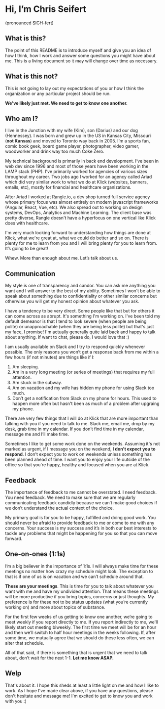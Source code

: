 # Hi, I’m Chris Seifert
(pronounced SIGH-fert)
	
## What is this?
The point of this README is to introduce myself and give you an idea of how I think, how I work and answer some questions you might have about me. This is a living document so it ~~may~~ will change over time as necessary.

## What is this not?
This is not going to lay out my expectations of you or how I think the organization or any particular project should be run.

**We've likely just met. We need to get to know one another.**

## Who am I?
I live in the Junction with my wife (Kim), son (Darius) and our dog (Hennessey). I was born and grew up in the US in Kansas City, Missouri (**not Kansas**)  and moved to Toronto way back in 2005. I’m a sports fan, comic book geek, board game player, photographer, video gamer, woodworker and drink way too much Coke Zero.

My technical background is primarily in back end development. I’ve been in web dev since 1996 and most of those years have been working in the LAMP stack (PHP). I've primarily worked for agencies of various sizes throughout my career. Two jobs ago I worked for an agency called Ariad which did very similar work to what we do at Klick (websites, banners, emails, etc), mostly for financial and healthcare organizations.

After Ariad I worked at Rangle.io, a dev shop turned full service agency whose primary focus was almost entirely on modern javascript frameworks (Angular, React, Vue, etc). We also spread out to working on design systems, DevOps, Analytics and Machine Learning. The client base was pretty diverse, Rangle doesn't have a hyperfocus on one vertical like Klick does with healthcare.

I'm very much looking forward to understanding how things are done at Klick, what we're great at, what we could do better and so on. There is plenty for me to learn from you and I will bring plenty for you to learn from. It’s going to be great!

Whew. More than enough about me. Let’s talk about us.

## Communication
My style is one of transparency and candor. You can ask me anything you want and I will answer to the best of my ability. Sometimes I won't be able to speak about something due to confidentiality or other similar concerns but otherwise you will get my honest opinion about whatever you ask. 

I have a tendency to be very direct. Some people like that but for others it can come across as abrupt. It's something I'm working on. I've been told my default demeanor is that I tend to look severe (when people are being polite) or unapproachable (when they are being less polite) but that's just my face, I promise! I'm actually generally quite laid back and happy to talk about anything. If want to chat, please do, I would love that :)

I am usually available on Slack and I try to respond quickly whenever possible. The only reasons you won’t get a response back from me within a few hours (if not minutes) are things like if I:

  1. Am sleeping.
  2. Am in a very long meeting (or series of meetings) that requires my full attention.
  3. Am stuck in the subway.
  4. Am on vacation and my wife has hidden my phone for using Slack too much.
  5. Don’t get a notification from Slack on my phone for hours. This used to happen more often but hasn't been as much of a problem after upgraing my phone.

There are very few things that I will do at Klick that are more important than talking with you if you need to talk to me. Slack me, email me, drop by my desk, grab time in my calendar. If you don’t find time in my calendar, message me and I’ll make time.

Sometimes I like to get some work done on the weekends. Assuming it's not marked as urgent, if I message you on the weekend, **I don't expect you to respond**. I don't expect you to work on weekends unless something has been planned ahead of time. I want you to enjoy your life outside of the office so that you're happy, healthy and focused when you are at Klick.

## Feedback
The importance of feedback to me cannot be overstated. I need feedback. You need feedback. We need to make sure that we are regularly communicating feedback candidly because we can’t make good choices if we don’t understand the actual context of the choice.

My primary goal is for you to be happy, fulfilled and doing good work. You should never be afraid to provide feedback to me or come to me with any concerns. Your success is my success and it’s in both our best interests to tackle any problems that might be happening for you so that you can move forward.

## One-on-ones (1:1s)
I’m a big believer in the importance of 1:1s. I will always make time for these meetings no matter how crazy my schedule might look.  The exception to that is if one of us is on vacation and we can’t schedule around that.

**These are your meetings**. This is time for you to talk about whatever you want with me and have my undivided attention. That means these meetings will be more productive if you bring topics, concerns or just thoughts. My preference is for these not to be status updates (what you’re currently working on) and more about topics of substance.

For the first few weeks of us getting to know one another, we’re going to meet weekly if you report directly to me. If you report indirectly to me, we'll likely start out meeting biweekly. The first time we meet will be for an hour and then we’ll switch to half hour meetings in the weeks following. If, after some time, we mutually agree that we should do these less often, we can alter that schedule.

All of that said, if there is something that is urgent that we need to talk about, don’t wait for the next 1-1. **Let me know ASAP.**

## Welp
That's about it. I hope this sheds at least a little light on me and how I like to work. As I hope I've made clear above, if you have any questions, please don't hesitate and message me! I'm excited to get to know you and work with you :)